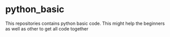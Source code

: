 # python_basic
This repositories contains python basic code. This might help the beginners as well as other to get all code together
